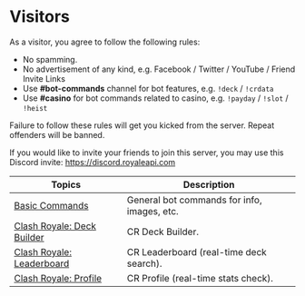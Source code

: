 # Visitors

As a visitor, you agree to follow the following rules:

+ No spamming.
+ No advertisement of any kind, e.g. Facebook / Twitter / YouTube / Friend Invite Links
+ Use **#bot-commands** channel for bot features, e.g. `!deck` / `!crdata`
+ Use **#casino** for bot commands related to casino, e.g. `!payday` / `!slot` / `!heist`

Failure to follow these rules will get you kicked from the server. Repeat offenders will be banned.

If you would like to invite your friends to join this server, you may use this Discord invite: https://discord.royaleapi.com

Topics | Description
--- | ---
[Basic Commands](visitor/red-commands.md) | General bot commands for info, images, etc.
[Clash Royale: Deck Builder](visitor/deck-builder.md) | CR Deck Builder.
[Clash Royale: Leaderboard](visitor/crdata.md) | CR Leaderboard (real-time deck search).
[Clash Royale: Profile](visitor/crprofile.md) | CR Profile (real-time stats check).
